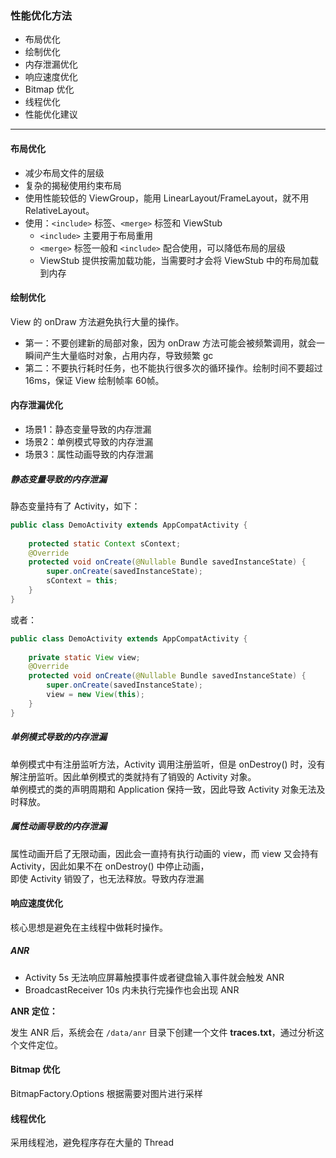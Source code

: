 ### 性能优化方法

- 布局优化
- 绘制优化
- 内存泄漏优化
- 响应速度优化
- Bitmap 优化
- 线程优化
- 性能优化建议

---

#### 布局优化

- 减少布局文件的层级
- 复杂的揭秘使用约束布局
- 使用性能较低的 ViewGroup，能用 LinearLayout/FrameLayout，就不用 RelativeLayout。
- 使用：`<include>` 标签、`<merge>` 标签和 ViewStub
    - `<include>` 主要用于布局重用
    - `<merge>` 标签一般和 `<include>` 配合使用，可以降低布局的层级
    - ViewStub 提供按需加载功能，当需要时才会将 ViewStub 中的布局加载到内存


#### 绘制优化

View 的 onDraw 方法避免执行大量的操作。

- 第一：不要创建新的局部对象，因为 onDraw 方法可能会被频繁调用，就会一瞬间产生大量临时对象，占用内存，导致频繁 gc
- 第二：不要执行耗时任务，也不能执行很多次的循环操作。绘制时间不要超过 16ms，保证 View 绘制帧率 60帧。

#### 内存泄漏优化

- 场景1：静态变量导致的内存泄漏
- 场景2：单例模式导致的内存泄漏
- 场景3：属性动画导致的内存泄漏

##### 静态变量导致的内存泄漏

静态变量持有了 Activity，如下：
```java
public class DemoActivity extends AppCompatActivity {
    
    protected static Context sContext;
    @Override
    protected void onCreate(@Nullable Bundle savedInstanceState) {
        super.onCreate(savedInstanceState);
        sContext = this;
    }
}
```
或者：
```java
public class DemoActivity extends AppCompatActivity {
    
    private static View view;
    @Override
    protected void onCreate(@Nullable Bundle savedInstanceState) {
        super.onCreate(savedInstanceState);
        view = new View(this);
    }
}

```

##### 单例模式导致的内存泄漏

单例模式中有注册监听方法，Activity 调用注册监听，但是 onDestroy() 时，没有解注册监听。因此单例模式的类就持有了销毁的 Activity 对象。   
单例模式的类的声明周期和 Application 保持一致，因此导致 Activity 对象无法及时释放。

##### 属性动画导致的内存泄漏

属性动画开启了无限动画，因此会一直持有执行动画的 view，而 view 又会持有 Activity，因此如果不在 onDestroy() 中停止动画，   
即使 Activity 销毁了，也无法释放。导致内存泄漏

#### 响应速度优化

核心思想是避免在主线程中做耗时操作。

##### ANR
- Activity 5s 无法响应屏幕触摸事件或者键盘输入事件就会触发 ANR
- BroadcastReceiver 10s 内未执行完操作也会出现 ANR

**ANR 定位：**

发生 ANR 后，系统会在 ``/data/anr`` 目录下创建一个文件 **traces.txt**，通过分析这个文件定位。

#### Bitmap 优化

BitmapFactory.Options 根据需要对图片进行采样

#### 线程优化

采用线程池，避免程序存在大量的 Thread